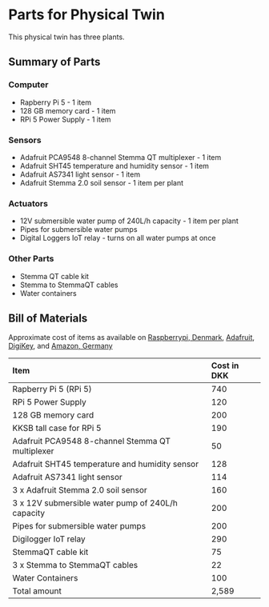 # Parts for Physical Twin

This physical twin has three plants.

## Summary of Parts

### Computer

* Rapberry Pi 5 - 1 item
* 128 GB memory card - 1 item
* RPi 5 Power Supply - 1 item

### Sensors

* Adafruit PCA9548 8-channel Stemma QT multiplexer - 1 item
* Adafruit SHT45 temperature and humidity sensor - 1 item
* Adafruit AS7341 light sensor - 1 item
* Adafruit Stemma 2.0 soil sensor - 1 item per plant

### Actuators

* 12V submersible water pump of 240L/h capacity - 1 item per plant
* Pipes for submersible water pumps
* Digital Loggers IoT relay - turns on all water pumps at once

### Other Parts

* Stemma QT cable kit
* Stemma to StemmaQT cables
* Water containers

## Bill of Materials

Approximate cost of items as available on
[Raspberrypi, Denmark](raspberrypi.dk),
[Adafruit](https://www.adafruit.com/),
[DigiKey](),
and
[Amazon, Germany]()

| Item | Cost in DKK |
|:---|:---|
| Rapberry Pi 5 (RPi 5) | 740 |
| RPi 5 Power Supply | 120 |
| 128 GB memory card | 200 |
| KKSB tall case for RPi 5 |190 |
| Adafruit PCA9548 8-channel Stemma QT multiplexer | 50 |
| Adafruit SHT45 temperature and humidity sensor | 128 |
| Adafruit AS7341 light sensor | 114 |
| 3 x Adafruit Stemma 2.0 soil sensor | 160 |
| 3 x 12V submersible water pump of 240L/h capacity | 200 |
| Pipes for submersible water pumps | 200 |
| Digilogger IoT relay | 290 |
| StemmaQT cable kit | 75 |
| 3 x Stemma to StemmaQT cables | 22 |
| Water Containers | 100 |
| Total amount | 2,589 |
